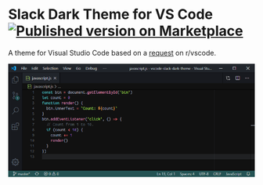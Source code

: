# Slack Dark Theme for VS Code [![Published version on Marketplace][badge]][marketplace]

A theme for Visual Studio Code based on a [request][rvscode] on r/vscode.

![Screenshot][screenshot]

[badge]: https://img.shields.io/visual-studio-marketplace/v/alexesprit.vscode-slack-dark-theme
[marketplace]: https://marketplace.visualstudio.com/items?itemName=alexesprit.vscode-slack-dark-theme
[rvscode]: https://www.reddit.com/r/vscode/comments/e72pwd
[screenshot]: https://raw.githubusercontent.com/alexesprit/vscode-slack-dark-theme/master/media/screenshot.png
